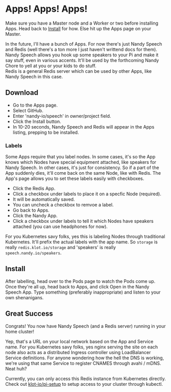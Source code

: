 # Apps! Apps! Apps!

Make sure you have a Master node and a Worker or two before installing Apps. Head back to [Install](Install.md) for how. Else hit up the Apps page on your Master.

In the future, I'll have a bunch of Apps. 
For now there's just Nandy Speech and Redis (well there's a ton more I just haven't writtend docs for them). 
Nandy Speech allows you hook up some speakers to your Pi and make it say stuff, even in various accents. 
It'll be used by the forthcoming Nandy Chore to yell at you or your kids to do stuff.  
Redis is a general Redis server which can be used by other Apps, like Nandy Speech in this case.

## Download
    
- Go to the Apps page.</li>
- Select GitHub.</li>
- Enter 'nandy-io/speech' in owner/project field.</li>
- Click the Install button.</li>
- In 10-20 seconds, Nandy Speech and Redis will appear in the Apps listing, prepping to be installed.</li>
    </ol>

### Labels

Some Apps require that you label nodes.
In some cases, it's so the App knows which Nodes have special equipment attached, like speakers for Nandy Speech.
In other cases, it's just for consistency.  So if a part of the App suddenly dies, it'll come back on the same Node, like with Redis.
The App's page allows you to set these labels easily with checkboxes.

- Click the Redis App.</li>
- Click a checkbox under labels to place it on a specfic Node (required).</li>
- It will be automatically saved.</li>
- You can uncheck a checkbox to remvoe a label.</li>
- Go back to Apps.</li>
- Click the Nandy App.</li>
- Click a checkbox under labels to tell it which Nodes have speakers attached (you can use headphones for now).</li>


For you Kubernetes savy folks, yes this is labeling Nodes through traditional Kubernetes. 
It'll prefix the actual labels with the app name. 
So `storage` is really `redis.klot.io/storage` and 'speakers' is really `speech.nandy.io/speakers`. 
    </p>

## Install

After labelling, head over to the Pods page to watch the Pods come up.
Once they're all up, head back to Apps, and click Open in the Nandy Speech App.
Type something (preferably inappropriate) and listen to your own shenanigans.

## Great Success

Congrats! You now have Nandy Speech (and a Redis server) running in your home cluster!

Yep, that's a URL on your local network based on the App and Service name. 
For you Kubernetes savy folks, yes nginx serving the site on each node also acts as a distributed Ingress controller using LoadBalancer Service definitions.
For anyone wondering how the hell the DNS is working, we're using that same Service to register CNAMES through avahi / mDNS.  Neat huh?

Currently, you can only access this Redis instance from Kubernetes directly.
Check out [klot-io/pi-setup](https://github.com/klot-io/pi-setup) to setup access to your cluster through kubectl.

